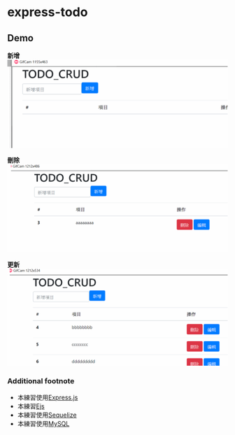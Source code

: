 # express-todo

## Demo

**新增**
![新增](https://github.com/pock999/express-todo-crud/blob/master/demo/create.gif?raw=true)

**刪除**
![刪除](https://github.com/pock999/express-todo-crud/blob/master/demo/delete.gif?raw=true)

**更新**
![更新](https://github.com/pock999/express-todo-crud/blob/master/demo/update.gif?raw=true)

### Additional footnote

- 本練習使用[Express.js](https://www.npmjs.com/package/express)
- 本練習[Ejs](https://ejs.co/)
- 本練習使用[Sequelize](https://sequelize.org/)
- 本練習使用[MySQL](https://www.mysql.com/)